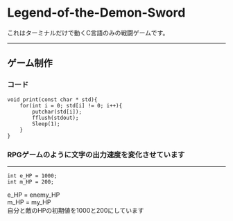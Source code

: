 # Legend-of-the-Demon-Sword

これはターミナルだけで動くC言語のみの戦闘ゲームです。

---

## ゲーム制作

### コード
```
void print(const char * std){
    for(int i = 0; std[i] != 0; i++){
        putchar(std[i]);
        fflush(stdout);
        Sleep(1);
    }
}
```
### RPGゲームのように文字の出力速度を変化させています
---
```
int e_HP = 1000;
int m_HP = 200;
```
e_HP = enemy_HP  
m_HP = my_HP  
自分と敵のHPの初期値を1000と200にしています
